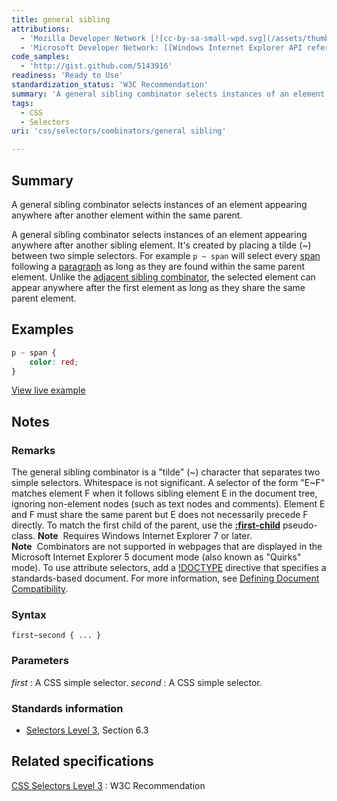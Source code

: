 ```yaml
---
title: general sibling
attributions:
  - 'Mozilla Developer Network [![cc-by-sa-small-wpd.svg](/assets/thumb/8/8c/cc-by-sa-small-wpd.svg/120px-cc-by-sa-small-wpd.svg.png)](http://creativecommons.org/licenses/by-sa/3.0/us/): [Article](https://developer.mozilla.org/en-US/docs/CSS/General_sibling_selectors)'
  - 'Microsoft Developer Network: [[Windows Internet Explorer API reference](http://msdn.microsoft.com/en-us/library/ie/hh828809%28v=vs.85%29.aspx) Article]'
code_samples:
  - 'http://gist.github.com/5143916'
readiness: 'Ready to Use'
standardization_status: 'W3C Recommendation'
summary: 'A general sibling combinator selects instances of an element appearing anywhere after another element within the same parent.'
tags:
  - CSS
  - Selectors
uri: 'css/selectors/combinators/general sibling'

---
```

## <span>Summary</span>

A general sibling combinator selects instances of an element appearing anywhere after another element within the same parent.

 A general sibling combinator selects instances of an element appearing anywhere after another sibling element. It's created by placing a tilde (\~) between two simple selectors. For example `p ~ span` will select every [span](/html/elements/span) following a [paragraph](/html/elements/p) as long as they are found within the same parent element. Unlike the [adjacent sibling combinator](/css/selectors/combinators/adjacent_sibling), the selected element can appear anywhere after the first element as long as they share the same parent element.

## <span>Examples</span>

``` css
p ~ span {
    color: red;
}
```

[View live example](http://code.webplatform.org/gist/5143916)

## <span>Notes</span>

### <span>Remarks</span>

The general sibling combinator is a "tilde" (\~) character that separates two simple selectors. Whitespace is not significant. A selector of the form "E\~F" matches element F when it follows sibling element E in the document tree, ignoring non-element nodes (such as text nodes and comments). Element E and F must share the same parent but E does not necessarily precede F directly. To match the first child of the parent, use the [**:first-child**](/css/selectors/pseudo-classes/:first-child) pseudo-class. **Note**  Requires Windows Internet Explorer 7 or later. **Note**  Combinators are not supported in webpages that are displayed in the Microsoft Internet Explorer 5 document mode (also known as "Quirks" mode). To use attribute selectors, add a [!DOCTYPE](/html/elements/!DOCTYPE) directive that specifies a standards-based document. For more information, see [Defining Document Compatibility](http://go.microsoft.com/fwlink/p/?LinkID=125785).

### <span>Syntax</span>

`first~second { ... }`

### <span>Parameters</span>

*first*
:   A CSS simple selector.
*second*
:   A CSS simple selector.

### <span>Standards information</span>

-   [Selectors Level 3](http://go.microsoft.com/fwlink/p/?linkid=199783), Section 6.3

## <span>Related specifications</span>

[CSS Selectors Level 3](http://www.w3.org/TR/css3-selectors/)
:   W3C Recommendation
